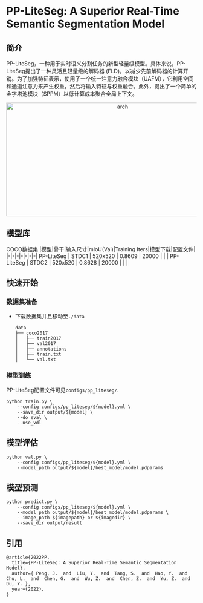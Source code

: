 # PP-LiteSeg: A Superior Real-Time Semantic Segmentation Model

## 简介

PP-LiteSeg，一种用于实时语义分割任务的新型轻量级模型。具体来说，PP-LiteSeg提出了一种灵活且轻量级的解码器 (FLD)，以减少先前解码器的计算开销。为了加强特征表示，使用了一个统一注意力融合模块（UAFM），它利用空间和通道注意力来产生权重，然后将输入特征与权重融合。此外，提出了一个简单的金字塔池模块（SPPM）以低计算成本聚合全局上下文。

<div align="center">
<img src="https://user-images.githubusercontent.com/52520497/162148786-c8b91fd1-d006-4bad-8599-556daf959a75.png" width = "600" height = "300" alt="arch"  />
</div>

## 模型库

COCO数据集
|模型|骨干|输入尺寸|mIoU(Val)|Training Iters|模型下载|配置文件|
|-|-|-|-|-|-|-|
PP-LiteSeg | STDC1 |  520x520  | 0.8609 | 20000 |  |  |
PP-LiteSeg | STDC2 |  520x520  | 0.8628 | 20000 |  |  |


## 快速开始

### 数据集准备
* 下载数据集并且移动至`./data`
    ```
    data
    ├── coco2017
    │   ├── train2017
    │   ├── val2017
    │   ├── annotations
    │   ├── train.txt
    │   └── val.txt
    ```

### 模型训练

PP-LiteSeg配置文件可见`configs/pp_liteseg/`.

```Shell
python train.py \
    --config configs/pp_liteseg/${model}.yml \
    --save_dir output/${model} \
    --do_eval \
    --use_vdl
```

## 模型评估

```shell
python val.py \
    --config configs/pp_liteseg/${model}.yml \
    --model_path output/${model}/best_model/model.pdparams
```

## 模型预测
```shell
python predict.py \
    --config configs/pp_liteseg/${model}.yml \
    --model_path output/${model}/best_model/model.pdparams \
    --image_path ${imagepath} or ${imagedir} \
    --save_dir output/result
```

## 引用
```
@article{2022PP,
  title={PP-LiteSeg: A Superior Real-Time Semantic Segmentation Model},
  author={ Peng, J.  and  Liu, Y.  and  Tang, S.  and  Hao, Y.  and  Chu, L.  and  Chen, G.  and  Wu, Z.  and  Chen, Z.  and  Yu, Z.  and  Du, Y. },
  year={2022},
}
```